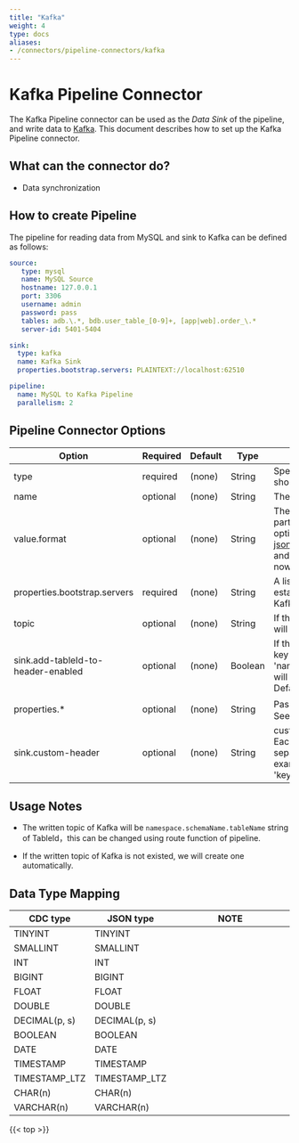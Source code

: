 ```yaml
---
title: "Kafka"
weight: 4
type: docs
aliases:
- /connectors/pipeline-connectors/kafka
---
```

<!--
Licensed to the Apache Software Foundation (ASF) under one
or more contributor license agreements.  See the NOTICE file
distributed with this work for additional information
regarding copyright ownership.  The ASF licenses this file
to you under the Apache License, Version 2.0 (the
"License"); you may not use this file except in compliance
with the License.  You may obtain a copy of the License at

  http://www.apache.org/licenses/LICENSE-2.0

Unless required by applicable law or agreed to in writing,
software distributed under the License is distributed on an
"AS IS" BASIS, WITHOUT WARRANTIES OR CONDITIONS OF ANY
KIND, either express or implied.  See the License for the
specific language governing permissions and limitations
under the License.
-->

# Kafka Pipeline Connector

The Kafka Pipeline connector can be used as the *Data Sink* of the pipeline, and write data to [Kafka](https://kafka.apache.org). This document describes how to set up the Kafka Pipeline connector.

## What can the connector do?
* Data synchronization

How to create Pipeline
----------------

The pipeline for reading data from MySQL and sink to Kafka can be defined as follows:

```yaml
source:
   type: mysql
   name: MySQL Source
   hostname: 127.0.0.1
   port: 3306
   username: admin
   password: pass
   tables: adb.\.*, bdb.user_table_[0-9]+, [app|web].order_\.*
   server-id: 5401-5404

sink:
  type: kafka
  name: Kafka Sink
  properties.bootstrap.servers: PLAINTEXT://localhost:62510

pipeline:
  name: MySQL to Kafka Pipeline
  parallelism: 2
```

Pipeline Connector Options
----------------
<div class="highlight">
<table class="colwidths-auto docutils">
   <thead>
      <tr>
        <th class="text-left" style="width: 25%">Option</th>
        <th class="text-left" style="width: 8%">Required</th>
        <th class="text-left" style="width: 7%">Default</th>
        <th class="text-left" style="width: 10%">Type</th>
        <th class="text-left" style="width: 50%">Description</th>
      </tr>
    </thead>
    <tbody>
    <tr>
      <td>type</td>
      <td>required</td>
      <td style="word-wrap: break-word;">(none)</td>
      <td>String</td>
      <td>Specify what connector to use, here should be <code>'kafka'</code>.</td>
    </tr>
    <tr>
      <td>name</td>
      <td>optional</td>
      <td style="word-wrap: break-word;">(none)</td>
      <td>String</td>
      <td>The name of the sink.</td>
    </tr>
    <tr>
      <td>value.format</td>
      <td>optional</td>
      <td style="word-wrap: break-word;">(none)</td>
      <td>String</td>
      <td>The format used to serialize the value part of Kafka messages. Available options are <a href="https://debezium.io/documentation/reference/stable/integrations/serdes.html">debezium-json</a> and <a href="https://github.com/alibaba/canal/wiki">canal-json</a>, default option is `debezium-json`, and do not support user-defined format now. </td>
    </tr>
    <tr>
      <td>properties.bootstrap.servers</td>
      <td>required</td>
      <td style="word-wrap: break-word;">(none)</td>
      <td>String</td>
      <td>A list of host/port pairs to use for establishing the initial connection to the Kafka cluster.</td>
    </tr>
    <tr>
      <td>topic</td>
      <td>optional</td>
      <td style="word-wrap: break-word;">(none)</td>
      <td>String</td>
      <td>If this parameter is configured, all events will be sent to this topic.</td>
    </tr>
    <tr>
      <td>sink.add-tableId-to-header-enabled</td>
      <td>optional</td>
      <td style="word-wrap: break-word;">(none)</td>
      <td>Boolean</td>
      <td>If this parameter is true, a header with key of 'namespace','schemaName','tableName' will be added for each Kafka record. Default value is false.</td>
    </tr>
    <tr>
      <td>properties.*</td>
      <td>optional</td>
      <td style="word-wrap: break-word;">(none)</td>
      <td>String</td>
      <td>Pass options of Kafka table to pipeline，See <a href="https://kafka.apache.org/28/documentation.html#consumerconfigs">Kafka consume options</a>. </td>
    </tr>
    <tr>
      <td>sink.custom-header</td>
      <td>optional</td>
      <td style="word-wrap: break-word;">(none)</td>
      <td>String</td>
      <td>custom headers for each kafka record. Each header are separated by ',', separate key and value by ':'. For example, we can set headers like 'key1:value1,key2:value2'. </td>
    </tr>
    </tbody>
</table>    
</div>

Usage Notes
--------

* The written topic of Kafka will be `namespace.schemaName.tableName` string of TableId，this can be changed using route function of pipeline.

* If the written topic of Kafka is not existed, we will create one automatically.

Data Type Mapping
----------------
<div class="wy-table-responsive">
<table class="colwidths-auto docutils">
    <thead>
      <tr>
        <th class="text-left">CDC type</th>
        <th class="text-left">JSON type</th>
        <th class="text-left" style="width:60%;">NOTE</th>
      </tr>
    </thead>
    <tbody>
    <tr>
      <td>TINYINT</td>
      <td>TINYINT</td>
      <td></td>
    </tr>
    <tr>
      <td>SMALLINT</td>
      <td>SMALLINT</td>
      <td></td>
    </tr>
    <tr>
      <td>INT</td>
      <td>INT</td>
      <td></td>
    </tr>
    <tr>
      <td>BIGINT</td>
      <td>BIGINT</td>
      <td></td>
    </tr>
    <tr>
      <td>FLOAT</td>
      <td>FLOAT</td>
      <td></td>
    </tr>
    <tr>
      <td>DOUBLE</td>
      <td>DOUBLE</td>
      <td></td>
    </tr>
    <tr>
      <td>DECIMAL(p, s)</td>
      <td>DECIMAL(p, s)</td>
      <td></td>
    </tr>
    <tr>
      <td>BOOLEAN</td>
      <td>BOOLEAN</td>
      <td></td>
    </tr>
    <tr>
      <td>DATE</td>
      <td>DATE</td>
      <td></td>
    </tr>
    <tr>
      <td>TIMESTAMP</td>
      <td>TIMESTAMP</td>
      <td></td>
    </tr>
    <tr>
      <td>TIMESTAMP_LTZ</td>
      <td>TIMESTAMP_LTZ</td>
      <td></td>
    </tr>
    <tr>
      <td>CHAR(n)</td>
      <td>CHAR(n)</td>
      <td></td>
    </tr>
    <tr>
      <td>VARCHAR(n)</td>
      <td>VARCHAR(n)</td>
      <td></td>
    </tr>
    </tbody>
</table>
</div>

{{< top >}}